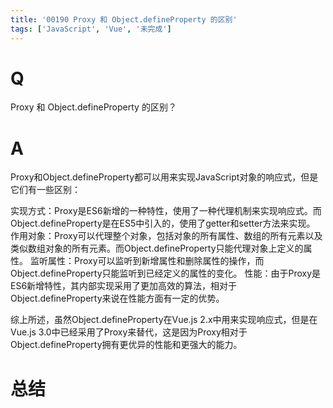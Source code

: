 ```yaml
---
title: '00190 Proxy 和 Object.defineProperty 的区别'
tags: ['JavaScript', 'Vue', '未完成']
---
```


# Q

Proxy 和 Object.defineProperty 的区别？

# A

Proxy和Object.defineProperty都可以用来实现JavaScript对象的响应式，但是它们有一些区别：

实现方式：Proxy是ES6新增的一种特性，使用了一种代理机制来实现响应式。而Object.defineProperty是在ES5中引入的，使用了getter和setter方法来实现。
作用对象：Proxy可以代理整个对象，包括对象的所有属性、数组的所有元素以及类似数组对象的所有元素。而Object.defineProperty只能代理对象上定义的属性。
监听属性：Proxy可以监听到新增属性和删除属性的操作，而Object.defineProperty只能监听到已经定义的属性的变化。
性能：由于Proxy是ES6新增特性，其内部实现采用了更加高效的算法，相对于Object.defineProperty来说在性能方面有一定的优势。

综上所述，虽然Object.defineProperty在Vue.js 2.x中用来实现响应式，但是在Vue.js 3.0中已经采用了Proxy来替代，这是因为Proxy相对于Object.defineProperty拥有更优异的性能和更强大的能力。

# 总结



<script>
  function func() {

  }
  
</script>